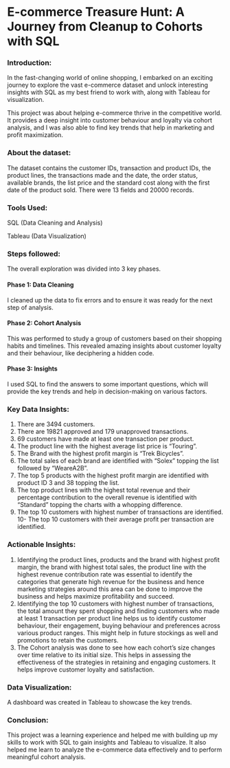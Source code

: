 # E-commerce Treasure Hunt: A Journey from Cleanup to Cohorts with SQL

### Introduction:

In the fast-changing world of online shopping, I embarked on an exciting journey to explore the vast e-commerce dataset and unlock interesting insights with SQL as my best friend to work with, along with Tableau for visualization.

This project was about helping e-commerce thrive in the competitive world. It provides a deep insight into customer behaviour and loyalty via cohort analysis, and I was also able to find key trends that help in marketing and profit maximization.

### About the dataset:

The dataset contains the customer IDs, transaction and product IDs, the product lines, the transactions made and the date, the order status, available brands, the list price and the standard cost along with the first date of the product sold. There were 13 fields and 20000 records.

### Tools Used:

SQL (Data Cleaning and Analysis)

Tableau (Data Visualization)

### Steps followed:

The overall exploration was divided into 3 key phases.

#### Phase 1: Data Cleaning

I cleaned up the data to fix errors and to ensure it was ready for the next step of analysis.

#### Phase 2: Cohort Analysis

This was performed to study a group of customers based on their shopping habits and timelines. This revealed amazing insights about customer loyalty and their behaviour, like deciphering a hidden code.

#### Phase 3: Insights

I used SQL to find the answers to some important questions, which will provide the key trends and help in decision-making on various factors.

### Key Data Insights:

1. There are 3494 customers.
2. There are 19821 approved and 179 unapproved transactions.
3. 69 customers have made at least one transaction per product.
4. The product line with the highest average list price is “Touring”.
5. The Brand with the highest profit margin is “Trek Bicycles”.
6. The total sales of each brand are identified with “Solex” topping the list followed by “WeareA2B”.
7. The top 5 products with the highest profit margin are identified with product ID 3 and 38 topping the list.
8. The top product lines with the highest total revenue and their percentage contribution to the overall revenue is identified with “Standard” topping the charts with a whopping difference.
9. The top 10 customers with highest number of transactions are identified.
10- The top 10 customers with their average profit per transaction are identified.

### Actionable Insights:

1. Identifying the product lines, products and the brand with highest profit margin, the brand with highest total sales, the product line with the highest revenue contribution rate was essential to identify the categories that generate high revenue for the business and hence marketing strategies around this area can be done to improve the business and helps maximize profitability and succeed.
2. Identifying the top 10 customers with highest number of transactions, the total amount they spent shopping and finding customers who made at least 1 transaction per product line helps us to identify customer behaviour, their engagement, buying behaviour and preferences across various product ranges. This might help in future stockings as well and promotions to retain the customers.
3. The Cohort analysis was done to see how each cohort’s size changes over time relative to its initial size. This helps in assessing the effectiveness of the strategies in retaining and engaging customers. It helps improve customer loyalty and satisfaction.

### Data Visualization:

A dashboard was created in Tableau to showcase the key trends.

### Conclusion:

This project was a learning experience and helped me with building up my skills to work with SQL to gain insights and Tableau to visualize. It also helped me learn to analyze the e-commerce data effectively and to perform meaningful cohort analysis.

